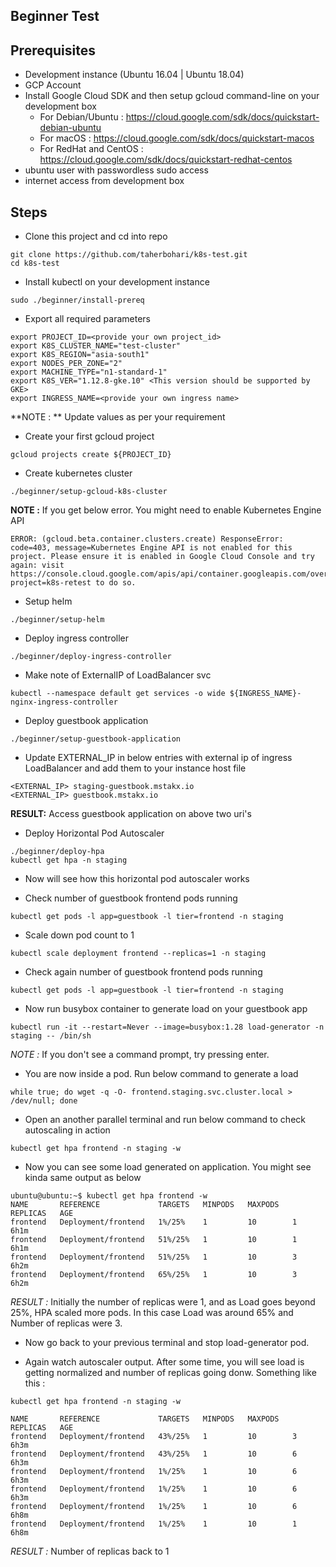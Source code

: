 ## Beginner Test

## Prerequisites
- Development instance (Ubuntu 16.04 | Ubuntu 18.04)
- GCP Account
- Install Google Cloud SDK and then setup gcloud command-line on your development box
  - For Debian/Ubuntu : https://cloud.google.com/sdk/docs/quickstart-debian-ubuntu
  - For macOS : https://cloud.google.com/sdk/docs/quickstart-macos
  - For RedHat and CentOS : https://cloud.google.com/sdk/docs/quickstart-redhat-centos
- ubuntu user with passwordless sudo access
- internet access from development box

## Steps
- Clone this project and cd into repo
```
git clone https://github.com/taherbohari/k8s-test.git
cd k8s-test
```

- Install kubectl on your development instance
```
sudo ./beginner/install-prereq
```

- Export all required parameters
```
export PROJECT_ID=<provide your own project_id>
export K8S_CLUSTER_NAME="test-cluster"
export K8S_REGION="asia-south1"
export NODES_PER_ZONE="2"
export MACHINE_TYPE="n1-standard-1"
export K8S_VER="1.12.8-gke.10" <This version should be supported by GKE>
export INGRESS_NAME=<provide your own ingress name>
```
**NOTE : ** Update values as per your requirement

- Create your first gcloud project
```
gcloud projects create ${PROJECT_ID}
```

- Create kubernetes cluster
```
./beginner/setup-gcloud-k8s-cluster
```
**NOTE :** If you get below error. You might need to enable Kubernetes Engine API
```
ERROR: (gcloud.beta.container.clusters.create) ResponseError: code=403, message=Kubernetes Engine API is not enabled for this project. Please ensure it is enabled in Google Cloud Console and try again: visit https://console.cloud.google.com/apis/api/container.googleapis.com/overview?project=k8s-retest to do so.
```

- Setup helm
```
./beginner/setup-helm
```

- Deploy ingress controller
```
./beginner/deploy-ingress-controller
```

- Make note of ExternalIP of LoadBalancer svc
```
kubectl --namespace default get services -o wide ${INGRESS_NAME}-nginx-ingress-controller
```

- Deploy guestbook application
```
./beginner/setup-guestbook-application
```

- Update EXTERNAL_IP in below entries with external ip of ingress LoadBalancer and add them to your instance host file
```
<EXTERNAL_IP> staging-guestbook.mstakx.io
<EXTERNAL_IP> guestbook.mstakx.io
```
**RESULT:** Access guestbook application on above two uri's

- Deploy Horizontal Pod Autoscaler
```
./beginner/deploy-hpa
kubectl get hpa -n staging
```

- Now will see how this horizontal pod autoscaler works

- Check number of guestbook frontend pods running
```
kubectl get pods -l app=guestbook -l tier=frontend -n staging
```
- Scale down pod count to 1
```
kubectl scale deployment frontend --replicas=1 -n staging
```
- Check again number of guestbook frontend pods running
```
kubectl get pods -l app=guestbook -l tier=frontend -n staging
```
- Now run busybox container to generate load on your guestbook app
```
kubectl run -it --restart=Never --image=busybox:1.28 load-generator -n staging -- /bin/sh
```
*NOTE :* If you don't see a command prompt, try pressing enter.

- You are now inside a pod. Run below command to generate a load
```
while true; do wget -q -O- frontend.staging.svc.cluster.local > /dev/null; done
```
- Open an another parallel terminal and run below command to check autoscaling in action
```
kubectl get hpa frontend -n staging -w
```
- Now you can see some load generated on application. You might see kinda same output as below
```
ubuntu@ubuntu:~$ kubectl get hpa frontend -w
NAME       REFERENCE             TARGETS   MINPODS   MAXPODS   REPLICAS   AGE
frontend   Deployment/frontend   1%/25%    1         10        1          6h1m
frontend   Deployment/frontend   51%/25%   1         10        1          6h1m
frontend   Deployment/frontend   51%/25%   1         10        3          6h2m
frontend   Deployment/frontend   65%/25%   1         10        3          6h2m
```
*RESULT :* Initially the number of replicas were 1, and as Load goes beyond 25%, HPA scaled more pods. In this case Load was around 65% and Number of replicas were 3.

- Now go back to your previous terminal and stop load-generator pod.

- Again watch autoscaler output. After some time, you will see load is getting normalized and number of replicas going donw. Something like this :
```
kubectl get hpa frontend -n staging -w
```
```
NAME       REFERENCE             TARGETS   MINPODS   MAXPODS   REPLICAS   AGE
frontend   Deployment/frontend   43%/25%   1         10        3          6h3m
frontend   Deployment/frontend   43%/25%   1         10        6          6h3m
frontend   Deployment/frontend   1%/25%    1         10        6          6h3m
frontend   Deployment/frontend   1%/25%    1         10        6          6h3m
frontend   Deployment/frontend   1%/25%    1         10        6          6h8m
frontend   Deployment/frontend   1%/25%    1         10        1          6h8m
```
*RESULT :* Number of replicas back to 1
